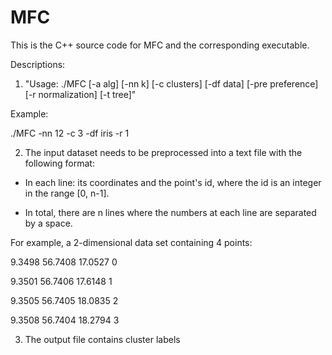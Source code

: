 # MFC

This is the C++ source code for MFC and the corresponding executable.

Descriptions:

1) "Usage: ./MFC [-a alg] [-nn k] [-c clusters] [-df data] [-pre preference] [-r normalization] [-t tree]"

Example:

./MFC -nn 12 -c 3 -df iris -r 1


2) The input dataset needs to be preprocessed into a text file with the following format:

* In each line: its coordinates and the point's id, where the id is an integer in the range [0,  n-1].

* In total, there are n lines where the numbers at each line are separated by a space. 

For example, a 2-dimensional data set containing 4 points:
 
9.3498     56.7408     17.0527     0

9.3501     56.7406     17.6148     1

9.3505     56.7405     18.0835     2

9.3508     56.7404     18.2794     3

3) The output file contains cluster labels 
